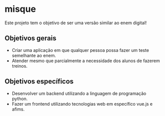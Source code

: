 # misque
Este projeto tem o objetivo de ser uma versão similar ao enem digital!

## Objetivos gerais
- Criar uma aplicação em que qualquer pessoa possa fazer um teste semelhante ao enem.
- Atender mesmo que parcialmente a necessidade dos alunos de fazerem treinos.

## Objetivos específicos
- Desenvolver um backend utilizando a linguagem de programação python.
- Fazer um frontend utilizando tecnologias web em específico vue.js e afims.
